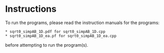 # Instructions
To run the programs, please read the instruction manuals for the programs:

    * sqrt0_simpAB_1D.pdf for sqrt0_simpAB_1D.cpp 
    * sqrt0_simpAB_1D_ea.pf for sqrt0_simpAB_1D_ea.cpp

before attempting to run the program(s).
